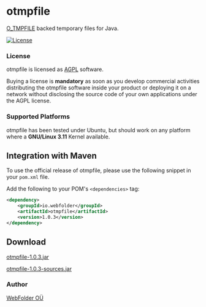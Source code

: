 # otmpfile

[O_TMPFILE](https://kernelnewbies.org/Linux_3.11#head-8be09d59438b31c2a724547838f234cb33c40357) backed temporary files for Java.

[![License](https://img.shields.io/badge/license-AGPL-blue.svg)](https://github.com/webfolderio/otmpfile/blob/master/LICENSE)

### License
otmpfile is licensed as [AGPL](https://github.com/webfolderio/otmpfile/blob/master/LICENSE) software.

Buying a license is __mandatory__ as soon as you develop commercial activities distributing the
otmpfile software inside your product or deploying it on a network without disclosing the source code of your own applications under the AGPL license.

### Supported Platforms
otmpfile has been tested under Ubuntu, but should work on any platform where a __GNU/Linux 3.11__ Kernel available.

Integration with Maven
----------------------

To use the official release of otmpfile, please use the following snippet in your `pom.xml` file.

Add the following to your POM's `<dependencies>` tag:

```xml
<dependency>
    <groupId>io.webfolder</groupId>
    <artifactId>otmpfile</artifactId>
    <version>1.0.3</version>
</dependency>
```

Download
--------
[otmpfile-1.0.3.jar](https://search.maven.org/remotecontent?filepath=io/webfolder/otmpfile/1.0.3/otmpfile-1.0.3.jar)

[otmpfile-1.0.3-sources.jar](https://search.maven.org/remotecontent?filepath=io/webfolder/otmpfile/1.0.3/otmpfile-1.0.3-sources.jar)


### Author
[WebFolder OÜ](https://webfolder.io)
